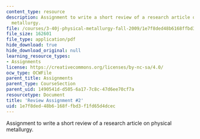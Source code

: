 ```yaml
---
content_type: resource
description: Assignment to write a short review of a research article on physical
  metallurgy.
file: /courses/3-40j-physical-metallurgy-fall-2009/1e7f8ded48b6168ffbd3f1fd65d4dcec_MIT3_40JF09_ra2.pdf
file_size: 162601
file_type: application/pdf
hide_download: true
hide_download_original: null
learning_resource_types:
- Assignments
license: https://creativecommons.org/licenses/by-nc-sa/4.0/
ocw_type: OCWFile
parent_title: Assignments
parent_type: CourseSection
parent_uid: 1490541d-d505-6a17-7c8c-47d6ee70cf7a
resourcetype: Document
title: 'Review Assignment #2'
uid: 1e7f8ded-48b6-168f-fbd3-f1fd65d4dcec
---
```

Assignment to write a short review of a research article on physical metallurgy.
